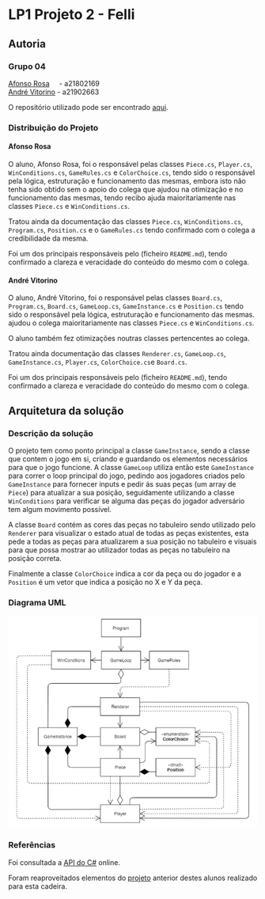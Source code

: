 # LP1 Projeto 2 - Felli

## Autoria

### Grupo 04

[Afonso Rosa](https://github.com/AfonsoGR) &nbsp;&nbsp;&nbsp;&nbsp;- a21802169  
[André Vitorino](https://github.com/Freeze88-2) - a21902663  

O repositório utilizado pode ser encontrado
[aqui](https://github.com/AfonsoGR/LP1_Project2).

### Distribuição do Projeto

#### Afonso Rosa

O aluno, Afonso Rosa, foi o responsável pelas classes `Piece.cs`, `Player.cs`,
`WinConditions.cs`, `GameRules.cs` e `ColorChoice.cs`, tendo sido o responsável
pela lógica, estruturação e funcionamento das mesmas, embora isto não tenha sido
obtido sem o apoio do colega que ajudou na otimização e no funcionamento das
mesmas, tendo recibo ajuda maioritariamente nas classes `Piece.cs` e
`WinConditions.cs`.

Tratou ainda da documentação das classes `Piece.cs`, `WinConditions.cs`,
`Program.cs`, `Position.cs` e o `GameRules.cs` tendo confirmado com o colega a
credibilidade da mesma.

Foi um dos principais responsáveis pelo (ficheiro `README.md`), tendo
confirmado a clareza e veracidade do conteúdo do mesmo com o colega.

#### André Vitorino

O aluno, André Vitorino, foi o responsável pelas classes `Board.cs`,
`Program.cs`, `Board.cs`, `GameLoop.cs`, `GameInstance.cs` e `Position.cs` tendo
sido o responsável pela lógica, estruturação e funcionamento das mesmas.
ajudou o colega maioritariamente nas classes `Piece.cs` e `WinConditions.cs`.

O aluno também fez otimizações noutras classes pertencentes ao colega.

Tratou ainda documentação das classes `Renderer.cs`, `GameLoop.cs`,
`GameInstance.cs`, `Player.cs`, `ColorChoice.cs`e `Board.cs`.

Foi um dos principais responsáveis pelo (ficheiro `README.md`), tendo
confirmado a clareza e veracidade do conteúdo do mesmo com o colega.

## Arquitetura da solução

### Descrição da solução

O projeto tem como ponto principal a classe `GameInstance`, sendo a classe que
contem o jogo em si, criando e guardando os elementos necessários para que o
jogo funcione. A classe `GameLoop` utiliza então este `GameInstance` para correr
o loop principal do jogo, pedindo aos jogadores criados pelo `GameInstance`
para fornecer inputs e pedir ás suas peças (um array de `Piece`) para atualizar
a sua posição, seguidamente utilizando a classe `WinConditions` para verificar
se alguma das peças do jogador adversário tem algum movimento possível.

A classe `Board` contém as cores das peças no tabuleiro sendo utilizado pelo
`Renderer` para visualizar o estado atual de todas as peças existentes, esta
pede a todas as peças para atualizarem a sua posição no tabuleiro e visuais para
que possa mostrar ao utilizador todas as peças no tabuleiro na posição correta.

Finalmente a classe `ColorChoice` indica a cor da peça ou do jogador e a
`Position` é um vetor que indica a posição no X e Y da peça.

### Diagrama UML

![diagramaUML](diagramaUML.png)

### Referências

Foi consultada a
[API&nbsp;do&nbsp;C#](
    ps://docs.microsoft.com/en-us/dotnet/api/system?view=netcore-3.1) online.

Foram reaproveitados elementos do
[projeto](https://github.com/AfonsoGR/LP1_Projeto_1) anterior destes alunos
realizado para esta cadeira.

